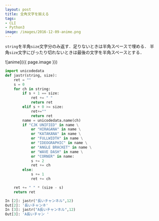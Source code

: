 ```yaml
---
layout: post
title: 全角文字を揃える
tags:
- CLI
- Python3
image: /images/2016-12-09-anime.png
---
```


`string`を半角`size`文字分のみ返す．足りないときは半角スペースで埋める．
半角`size`文字にぴったり切れないときは最後の文字を半角スペースとする．

![anime]({{ page.image }})

~~~python
import unicodedata
def jastr(string, size):
    ret = ""
    s = 0
    for ch in string:
        if s + 1 == size:
            ret += " "
            return ret
        elif s + 0 >= size:
            ret+=""
            return ret
        name = unicodedata.name(ch)
        if "CJK UNIFIED" in name \
            or "HIRAGANA" in name \
            or "KATAKANA" in name \
            or "FULLWIDTH" in name \
            or "IDEOGRAPHIC" in name \
            or "ANGLE BRACKET" in name \
            or "WAVE DASH" in name \
            or "CORNER" in name:
            s += 2
            ret += ch
        else:
            s += 1
            ret += ch

    ret += " " * (size - s)
    return ret
~~~

~~~python
In [2]: jastr("長いチャンネル",12)
Out[2]: '長いチャンネ'
In [3]: jastr("A長いチャンネル",12)
Out[3]: 'A長いチャン '
~~~

